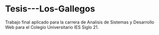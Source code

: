 # Tesis---Los-Gallegos
Trabajo final aplicado para la carrera de Analisis de Sistemas y Desarrollo Web para el Colegio Universitario IES Siglo 21.

